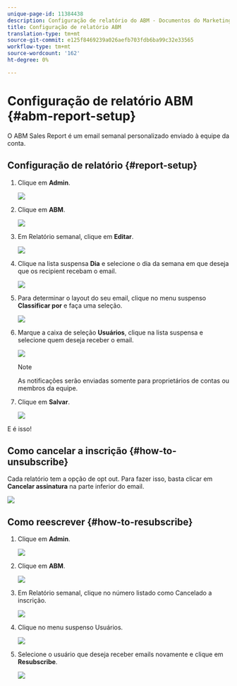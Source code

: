 ```yaml
---
unique-page-id: 11384438
description: Configuração de relatório do ABM - Documentos do Marketing - Documentação do produto
title: Configuração de relatório ABM
translation-type: tm+mt
source-git-commit: e125f8469239a026aefb703fdb6ba99c32e33565
workflow-type: tm+mt
source-wordcount: '162'
ht-degree: 0%

---
```



# Configuração de relatório ABM {#abm-report-setup}

O ABM Sales Report é um email semanal personalizado enviado à equipe da conta.

## Configuração de relatório {#report-setup}

1. Clique em **Admin**.

   ![](assets/one-3.png)

1. Clique em **ABM**.

   ![](assets/two-2.png)

1. Em Relatório semanal, clique em **Editar**.

   ![](assets/three-3.png)

1. Clique na lista suspensa **Dia** e selecione o dia da semana em que deseja que os recipient recebam o email.

   ![](assets/four-4.png)

1. Para determinar o layout do seu email, clique no menu suspenso **Classificar por** e faça uma seleção.

   ![](assets/five-3.png)

1. Marque a caixa de seleção **Usuários**, clique na lista suspensa e selecione quem deseja receber o email.

   ![](assets/six-2.png)

   >[!NOTE]
   >
   >As notificações serão enviadas somente para proprietários de contas ou membros da equipe.

1. Clique em **Salvar**.

   ![](assets/seven-2.png)

E é isso!

## Como cancelar a inscrição {#how-to-unsubscribe}

Cada relatório tem a opção de opt out. Para fazer isso, basta clicar em **Cancelar assinatura** na parte inferior do email.

![](assets/eight-1.png)

## Como reescrever {#how-to-resubscribe}

1. Clique em **Admin**.

   ![](assets/one-3.png)

1. Clique em **ABM**.

   ![](assets/two-2.png)

1. Em Relatório semanal, clique no número listado como Cancelado a inscrição.

   ![](assets/nine.png)

1. Clique no menu suspenso Usuários.

   ![](assets/ten.png)

1. Selecione o usuário que deseja receber emails novamente e clique em **Resubscribe**.

   ![](assets/eleven.png)
